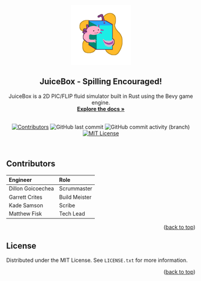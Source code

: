 <!-- I pulled some stuff from this bad boy: https://github.com/othneildrew/Best-README-Template/blob/master/BLANK_README.md#readme-top -->

<br id="readme-top" />
<div align="center">
  <a href="https://github.com/Aeronautical-Axolotls/JuiceBox" target="_blank" rel="noreferrer noopener">
    <img src="https://github.com/Aeronautical-Axolotls/JuiceBox/blob/main/assets/juicebox_logo_1000.png" alt="JuiceBox Logo" width="160px">
  </a>

  <h2 align="center">JuiceBox - Spilling Encouraged!</h2>
  <p align="center">
    JuiceBox is a 2D PIC/FLIP fluid simulator built in Rust using the Bevy game engine.
    <br />
    <a href="https://github.com/Aeronautical-Axolotls/JuiceBox/blob/main/.swm/juicebox-dev-docs.efj9m1jy.sw.md"><strong>Explore the docs »</strong></a>
    <br />
    <br />
  </p>
  
  [![Contributors][contributors-shield]][contributors-url]
  ![GitHub last commit](https://img.shields.io/github/last-commit/Aeronautical-Axolotls/JuiceBox?style=for-the-badge)
  ![GitHub commit activity (branch)](https://img.shields.io/github/commit-activity/w/Aeronautical-Axolotls/JuiceBox/main?style=for-the-badge)
  [![MIT License][license-shield]][license-url]

</div>
<br />

## Contributors
| Engineer			| Role			|
| :-----------		| :-----------	|
| Dillon Goicoechea	| Scrummaster	|
| Garrett Crites	| Build Meister	|
| Kade Samson		| Scribe		|
| Matthew Fisk		| Tech Lead		|
<p align="right">(<a href="#readme-top">back to top</a>)</p>


## License
Distributed under the MIT License. See `LICENSE.txt` for more information.
<p align="right">(<a href="#readme-top">back to top</a>)</p>

[contributors-shield]: https://img.shields.io/github/contributors/Aeronautical-Axolotls/JuiceBox.svg?style=for-the-badge
[contributors-url]:    https://github.com/Aeronautical-Axolotls/JuiceBox/graphs/contributors
[license-shield]: https://img.shields.io/github/license/Aeronautical-Axolotls/JuiceBox.svg?style=for-the-badge
[license-url]: https://github.com/Aeronautical-Axolotls/JuiceBox/blob/main/LICENSE
